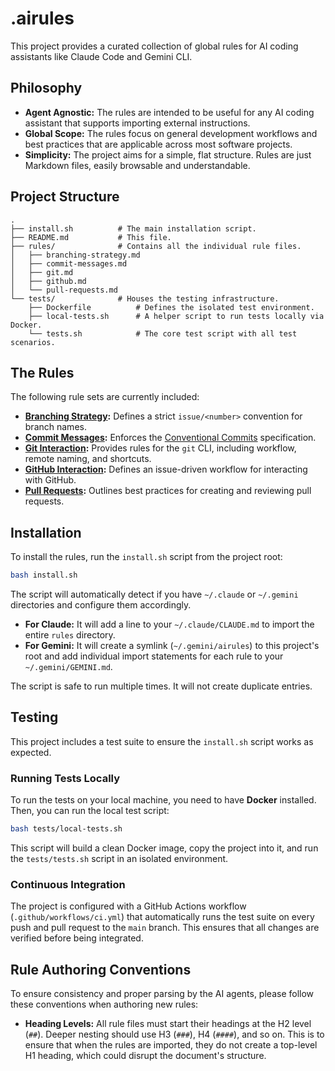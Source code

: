 # .airules

This project provides a curated collection of global rules for AI coding assistants like Claude Code and Gemini CLI.

## Philosophy

-   **Agent Agnostic:** The rules are intended to be useful for any AI coding assistant that supports importing external instructions.
-   **Global Scope:** The rules focus on general development workflows and best practices that are applicable across most software projects.
-   **Simplicity:** The project aims for a simple, flat structure. Rules are just Markdown files, easily browsable and understandable.

## Project Structure

```
.
├── install.sh          # The main installation script.
├── README.md           # This file.
├── rules/              # Contains all the individual rule files.
│   ├── branching-strategy.md
│   ├── commit-messages.md
│   ├── git.md
│   ├── github.md
│   └── pull-requests.md
└── tests/              # Houses the testing infrastructure.
    ├── Dockerfile          # Defines the isolated test environment.
    ├── local-tests.sh      # A helper script to run tests locally via Docker.
    └── tests.sh            # The core test script with all test scenarios.
```

## The Rules

The following rule sets are currently included:

-   **[Branching Strategy](rules/branching-strategy.md):** Defines a strict `issue/<number>` convention for branch names.
-   **[Commit Messages](rules/commit-messages.md):** Enforces the [Conventional Commits](https://www.conventionalcommits.org/en/v1.0.0/) specification.
-   **[Git Interaction](rules/git.md):** Provides rules for the `git` CLI, including workflow, remote naming, and shortcuts.
-   **[GitHub Interaction](rules/github.md):** Defines an issue-driven workflow for interacting with GitHub.
-   **[Pull Requests](rules/pull-requests.md):** Outlines best practices for creating and reviewing pull requests.

## Installation

To install the rules, run the `install.sh` script from the project root:

```bash
bash install.sh
```

The script will automatically detect if you have `~/.claude` or `~/.gemini` directories and configure them accordingly.

-   **For Claude:** It will add a line to your `~/.claude/CLAUDE.md` to import the entire `rules` directory.
-   **For Gemini:** It will create a symlink (`~/.gemini/airules`) to this project's root and add individual import statements for each rule to your `~/.gemini/GEMINI.md`.

The script is safe to run multiple times. It will not create duplicate entries.

## Testing

This project includes a test suite to ensure the `install.sh` script works as expected.

### Running Tests Locally

To run the tests on your local machine, you need to have **Docker** installed. Then, you can run the local test script:

```bash
bash tests/local-tests.sh
```

This script will build a clean Docker image, copy the project into it, and run the `tests/tests.sh` script in an isolated environment.

### Continuous Integration

The project is configured with a GitHub Actions workflow (`.github/workflows/ci.yml`) that automatically runs the test suite on every push and pull request to the `main` branch. This ensures that all changes are verified before being integrated.

## Rule Authoring Conventions

To ensure consistency and proper parsing by the AI agents, please follow these conventions when authoring new rules:

-   **Heading Levels:** All rule files must start their headings at the H2 level (`##`). Deeper nesting should use H3 (`###`), H4 (`####`), and so on. This is to ensure that when the rules are imported, they do not create a top-level H1 heading, which could disrupt the document's structure.
